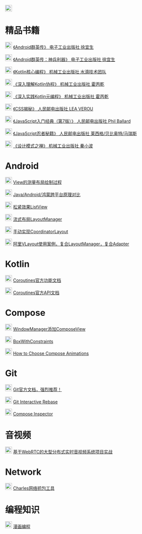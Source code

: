 <img src="https://github.com/byteflys/my-favorites/assets/168255750/c6d5bc36-931d-4545-a75a-8d15f7e9ee52" width="22" height="22"/> []()

# 精品书籍

<img src="https://github.com/byteflys/my-favorites/assets/168255750/c6d5bc36-931d-4545-a75a-8d15f7e9ee52" width="22" height="22"/> [《Android群英传》 电子工业出版社 徐宜生]()

<img src="https://github.com/byteflys/my-favorites/assets/168255750/c6d5bc36-931d-4545-a75a-8d15f7e9ee52" width="22" height="22"/> [《Android群英传：神兵利器》 电子工业出版社 徐宜生]()

<img src="https://github.com/byteflys/my-favorites/assets/168255750/c6d5bc36-931d-4545-a75a-8d15f7e9ee52" width="22" height="22"/> [《Kotlin核心编程》 机械工业出版社 水滴技术团队]()

<img src="https://github.com/byteflys/my-favorites/assets/168255750/c6d5bc36-931d-4545-a75a-8d15f7e9ee52" width="22" height="22"/> [《深入理解Kotlin协程》 机械工业出版社 霍丙乾]()

<img src="https://github.com/byteflys/my-favorites/assets/168255750/c6d5bc36-931d-4545-a75a-8d15f7e9ee52" width="22" height="22"/> [《深入实践Kotlin元编程》 机械工业出版社 霍丙乾]()

<img src="https://github.com/byteflys/my-favorites/assets/168255750/c6d5bc36-931d-4545-a75a-8d15f7e9ee52" width="22" height="22"/> [《CSS揭秘》 人民邮电出版社 LEA VEROU]()

<img src="https://github.com/byteflys/my-favorites/assets/168255750/c6d5bc36-931d-4545-a75a-8d15f7e9ee52" width="22" height="22"/> [《JavaScript入门经典（第7版）》 人民邮电出版社 Phil Ballard]()

<img src="https://github.com/byteflys/my-favorites/assets/168255750/c6d5bc36-931d-4545-a75a-8d15f7e9ee52" width="22" height="22"/> [《JavaScript忍者秘籍》 人民邮电出版社 莱西格/贝比奥特/马瑞斯]()

<img src="https://github.com/byteflys/my-favorites/assets/168255750/c6d5bc36-931d-4545-a75a-8d15f7e9ee52" width="22" height="22"/> [《设计模式之禅》 机械工业出版社 秦小波]()

# Android

<img src="https://github.com/byteflys/my-favorites/assets/168255750/c6d5bc36-931d-4545-a75a-8d15f7e9ee52" width="22" height="22"/> [View的测量布局绘制过程](https://juejin.cn/post/6984417565279797262)

<img src="https://github.com/byteflys/my-favorites/assets/168255750/c6d5bc36-931d-4545-a75a-8d15f7e9ee52" width="22" height="22"/> [Java/Android/鸿蒙跨平台原理对比](https://juejin.cn/post/6844903910893682696)

<img src="https://github.com/byteflys/my-favorites/assets/168255750/c6d5bc36-931d-4545-a75a-8d15f7e9ee52" width="22" height="22"/> [松紧效果ListView](https://github.com/byteflys/code-personal/blob/main/android-code/app/src/main/java/com/android/code/ui/ElasticListView.java)

<img src="https://github.com/byteflys/my-favorites/assets/168255750/c6d5bc36-931d-4545-a75a-8d15f7e9ee52" width="22" height="22"/> [流式布局LayoutManager](https://github.com/byteflys/code-personal/blob/main/android-code/app/src/main/java/com/android/code/ui/FlowLayoutManager.java)

<img src="https://github.com/byteflys/my-favorites/assets/168255750/c6d5bc36-931d-4545-a75a-8d15f7e9ee52" width="22" height="22"/> [手动实现CoordinatorLayout](https://github.com/byteflys/code-personal/tree/main/CoordinatorLayout)

<img src="https://github.com/byteflys/my-favorites/assets/168255750/c6d5bc36-931d-4545-a75a-8d15f7e9ee52" width="22" height="22"/> [阿里VLayout使用案例，复合LayoutManager，复合Adapter](https://github.com/byteflys/code-personal/tree/main/VLayout)

# Kotlin

<img src="https://github.com/byteflys/my-favorites/assets/168255750/c6d5bc36-931d-4545-a75a-8d15f7e9ee52" width="22" height="22"/> [Coroutines官方功能文档](https://kotlinlang.org/docs/coroutines-overview.html)

<img src="https://github.com/byteflys/my-favorites/assets/168255750/c6d5bc36-931d-4545-a75a-8d15f7e9ee52" width="22" height="22"/> [Coroutines官方API文档](https://kotlinlang.org/api/kotlinx.coroutines/kotlinx-coroutines-core/)

# Compose

<img src="https://github.com/byteflys/my-favorites/assets/168255750/c6d5bc36-931d-4545-a75a-8d15f7e9ee52" width="22" height="22"/> [WindowManager添加ComposeView](https://www.cnblogs.com/joy99/p/17927135.html)

<img src="https://github.com/byteflys/my-favorites/assets/168255750/c6d5bc36-931d-4545-a75a-8d15f7e9ee52" width="22" height="22"/> [BoxWithConstraints](https://proandroiddev.com/responsive-layouts-using-boxwithconstraints-in-jetpack-compose-7be64444812f)

<img src="https://github.com/byteflys/my-favorites/assets/168255750/c6d5bc36-931d-4545-a75a-8d15f7e9ee52" width="22" height="22"/> [How to Choose Compose Animations](https://proandroiddev.com/responsive-layouts-using-boxwithconstraints-in-jetpack-compose-7be64444812f)

# Git

<img src="https://github.com/byteflys/my-favorites/assets/168255750/c6d5bc36-931d-4545-a75a-8d15f7e9ee52" width="22" height="22"/> [Git官方文档，强烈推荐！](https://git-scm.com/docs)

<img src="https://github.com/byteflys/my-favorites/assets/168255750/c6d5bc36-931d-4545-a75a-8d15f7e9ee52" width="22" height="22"/> [Git Interactive Rebase](https://www.gss.com.tw/blog/%E4%BD%BF%E7%94%A8-git-rebase-interactive-%E6%A8%A1%E5%BC%8F%E6%95%B4%E7%90%86-commit)

<img src="https://github.com/byteflys/my-favorites/assets/168255750/c6d5bc36-931d-4545-a75a-8d15f7e9ee52" width="22" height="22"/> [Compose Inspector](https://keeplooking.top/2023/08/12/Android/compose_inspector/)

# 音视频

<img src="https://github.com/byteflys/my-favorites/assets/168255750/c6d5bc36-931d-4545-a75a-8d15f7e9ee52" width="22" height="22"/> [基于WebRTC的大型分布式实时音视频系统项目实战](https://edu.51cto.com/topic/5976.html)

# Network

<img src="https://github.com/byteflys/my-favorites/assets/168255750/c6d5bc36-931d-4545-a75a-8d15f7e9ee52" width="22" height="22"/> [Charles网络抓包工具](https://juejin.cn/post/6844903665304600589)

# 编程知识

<img src="https://github.com/byteflys/my-favorites/assets/168255750/c6d5bc36-931d-4545-a75a-8d15f7e9ee52" width="22" height="22"/> [漫画编程](https://juejin.cn/user/1609340753032408)
